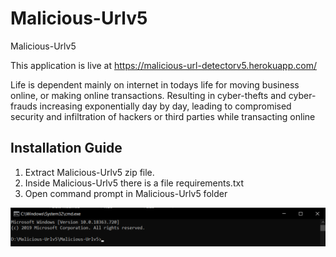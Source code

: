 # Malicious-Urlv5
Malicious-Urlv5

This application is live at https://malicious-url-detectorv5.herokuapp.com/

Life is dependent mainly on internet in todays life for moving business online, or making online transactions. Resulting in cyber-thefts and cyber-frauds increasing exponentially day by day, leading to compromised security and infiltration of hackers or third parties while transacting online

## Installation Guide

1.	Extract Malicious-Urlv5 zip file.
2.	Inside Malicious-Urlv5 there is a file requirements.txt
3.	Open command prompt in Malicious-Urlv5 folder

![GitHub Logo](/Images/img1.png)
